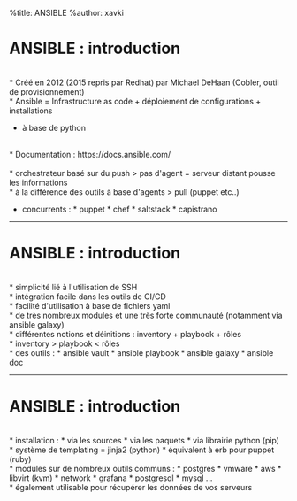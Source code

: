 %title: ANSIBLE
%author: xavki


# ANSIBLE : introduction


<br>
* Créé en 2012 (2015 repris par Redhat) par Michael DeHaan (Cobler, outil de provisionnement)

<br>
* Ansible = Infrastructure as code + déploiement de configurations + installations

* à base de python

<br>
* Documentation : https://docs.ansible.com/

<br>
<br>
* orchestrateur basé sur du push > pas d'agent = serveur distant pousse les informations

<br>
* à la différence des outils à base d'agents > pull (puppet etc..)

* concurrents :
		* puppet
		* chef
		* saltstack
		* capistrano

------------------------------------------------------------------------------------------------------------------------

# ANSIBLE : introduction


<br>
* simplicité lié à l'utilisation de SSH

<br>
* intégration facile dans les outils de CI/CD

<br>
* facilité d'utilisation à base de fichiers yaml

<br>
* de très nombreux modules et une très forte communauté (notamment via ansible galaxy)

<br>
* différentes notions et déinitions : inventory + playbook + rôles

<br>
* inventory > playbook < rôles

<br>
* des outils :
		* ansible vault
		* ansible playbook
		* ansible galaxy
		* ansible doc

------------------------------------------------------------------------------------------------------------------------

# ANSIBLE : introduction


<br>
* installation :
		* via les sources
		* via les paquets
		* via librairie python (pip)

<br>
* système de templating = jinja2 (python)
		* équivalent à erb pour puppet (ruby)

<br>
* modules sur de nombreux outils communs :
		* postgres
		* vmware
		* aws
		* libvirt (kvm)
		* network
		* grafana
		* postgresql
		* mysql
		...

<br>
* également utilisable pour récupérer les données de vos serveurs
